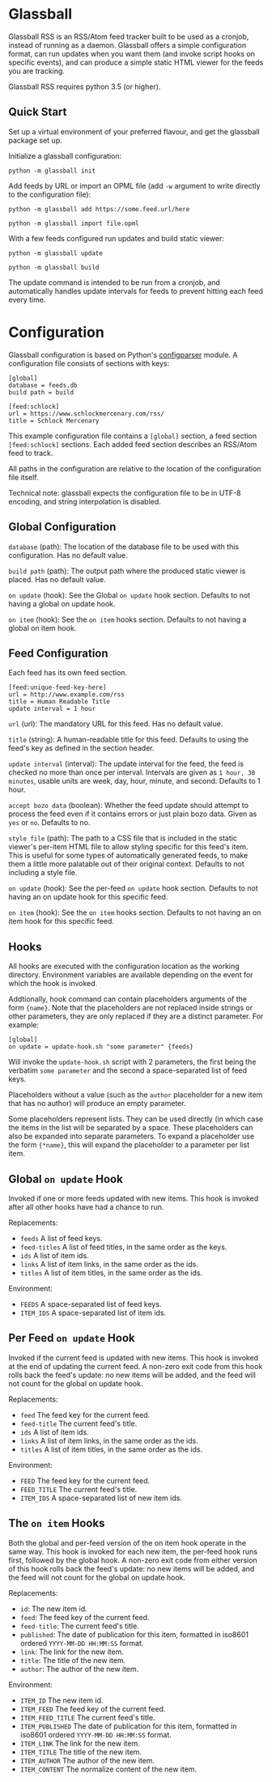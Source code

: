 Glassball
=========

Glassball RSS is an RSS/Atom feed tracker built to be used as a cronjob, instead of running as a daemon. Glassball offers a simple configuration format, can run updates when you want them (and invoke script hooks on specific events), and can produce a simple static HTML viewer for the feeds you are tracking.

Glassball RSS requires python 3.5 (or higher).


Quick Start
-----------

Set up a virtual environment of your preferred flavour, and get the glassball package set up.

Initialize a glassball configuration:

    python -m glassball init

Add feeds by URL or import an OPML file (add `-w` argument to write directly to the configuration file):

    python -m glassball add https://some.feed.url/here

    python -m glassball import file.opml

With a few feeds configured run updates and build static viewer:

    python -m glassball update

    python -m glassball build

The update command is intended to be run from a cronjob, and automatically handles update intervals for feeds to prevent hitting each feed every time.


Configuration
=============

Glassball configuration is based on Python's [configparser](https://docs.python.org/3/library/configparser.html) module. A configuration file consists of sections with keys:

    [global]
    database = feeds.db
    build path = build

    [feed:schlock]
    url = https://www.schlockmercenary.com/rss/
    title = Schlock Mercenary

This example configuration file contains a `[global]` section, a feed section `[feed:schlock]` sections. Each added feed section describes an RSS/Atom feed to
track.

All paths in the configuration are relative to the location of the configuration file itself.

Technical note: glassball expects the configuration file to be in UTF-8 encoding, and string interpolation is disabled.


Global Configuration
--------------------

`database` (path): The location of the database file to be used with this configuration. Has no default value.

`build path` (path): The output path where the produced static viewer is placed.  Has no default value.

`on update` (hook): See the Global `on update` hook section. Defaults to not having a global on update hook.

`on item` (hook): See the `on item` hooks section. Defaults to not having a global on item hook.


Feed Configuration
------------------

Each feed has its own feed section.

    [feed:unique-feed-key-here]
    url = http://www.example.com/rss
    title = Human Readable Title
    update interval = 1 hour

`url` (url): The mandatory URL for this feed. Has no default value.

`title` (string): A human-readable title for this feed. Defaults to using the feed's key as defined in the section header.

`update interval` (interval): The update interval for the feed, the feed is checked no more than once per interval. Intervals are given as `1 hour, 30  minutes`, usable units are week, day, hour, minute, and second. Defaults to 1 hour.

`accept bozo data` (boolean): Whether the feed update should attempt to process the feed even if it contains errors or just plain bozo data. Given as `yes` or `no`. Defaults to no.

`style file` (path): The path to a CSS file that is included in the static viewer's per-item HTML file to allow styling specific for this feed's item. This is useful for some types of automatically generated feeds, to make them a little more palatable out of their original context. Defaults to not including a style file.

`on update` (hook): See the per-feed `on update` hook section. Defaults to not having an on update hook for this specific feed.

`on item` (hook): See the `on item` hooks section. Defaults to not having an on item hook for this specific feed.



Hooks
-----

All hooks are executed with the configuration location as the working directory. Environment variables are available depending on the event for which the hook is invoked.

Addtionally, hook command can contain placeholders arguments of the form `{name}`. Note that the placeholders are not replaced inside strings or other parameters, they are only replaced if they are a distinct parameter. For example:

    [global]
    on update = update-hook.sh "some parameter" {feeds}

Will invoke the `update-hook.sh` script with 2 parameters, the first being the verbatim `some parameter` and the second a space-separated list of feed keys.

Placeholders without a value (such as the `author` placeholder for a new item that has no author) will produce an empty parameter.

Some placeholders represent lists. They can be used directly (in which case the items in the list will be separated by a space. These placeholders can also be expanded into separate parameters. To expand a placeholder use the form `{*name}`, this will expand the placeholder to a parameter per list item.


Global `on update` Hook
-----------------------

Invoked if one or more feeds updated with new items. This hook is invoked after all other hooks have had a chance to run.

Replacements:

  - `feeds` A list of feed keys.
  - `feed-titles` A list of feed titles, in the same order as the keys.
  - `ids` A list of item ids.
  - `links` A list of item links, in the same order as the ids.
  - `titles` A list of item titles, in the same order as the ids.

Environment:

  - `FEEDS` A space-separated list of feed keys.
  - `ITEM_IDS` A space-separated list of item ids.


Per Feed `on update` Hook
-------------------------

Invoked if the current feed is updated with new items. This hook is invoked at the end of updating the current feed. A non-zero exit code from this hook rolls back the feed's update: no new items will be added, and the feed will not count for the global on update hook.

Replacements:

  - `feed` The feed key for the current feed.
  - `feed-title` The current feed's title.
  - `ids` A list of item ids.
  - `links` A list of item links, in the same order as the ids.
  - `titles` A list of item titles, in the same order as the ids.

Environment:

  - `FEED` The feed key for the current feed.
  - `FEED_TITLE` The current feed's title.
  - `ITEM_IDS` A space-separated list of new item ids.



The `on item` Hooks
-------------------

Both the global and per-feed version of the on item hook operate in the same way. This hook is invoked for each new item, the per-feed hook runs first, followed by the global hook. A non-zero exit code from either version of this hook rolls back the feed's update: no new items will be added, and the feed will not count for the global on update hook.

Replacements:

  - `id`: The new item id.
  - `feed`: The feed key of the current feed.
  - `feed-title`: The current feed's title.
  - `published`: The date of publication for this item, formatted in iso8601 ordered `YYYY-MM-DD HH:MM:SS` format.
  - `link`: The link for the new item.
  - `title`: The title of the new item.
  - `author`: The author of the new item.

Environment:
  - `ITEM_ID` The new item id.
  - `ITEM_FEED` The feed key of the current feed.
  - `ITEM_FEED_TITLE` The current feed's title.
  - `ITEM_PUBLISHED`  The date of publication for this item, formatted in iso8601 ordered `YYYY-MM-DD HH:MM:SS` format.
  - `ITEM_LINK` The link for the new item.
  - `ITEM_TITLE` The title of the new item.
  - `ITEM_AUTHOR` The author of the new item.
  - `ITEM_CONTENT` The normalize content of the new item.
